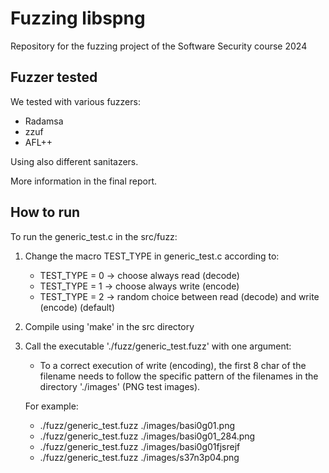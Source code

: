 # Fuzzing libspng
Repository for the fuzzing project of the Software Security course 2024

## Fuzzer tested

We tested with various fuzzers:
- Radamsa
- zzuf
- AFL++

Using also different sanitazers.

More information in the final report. 

## How to run

To run the generic_test.c in the src/fuzz:
1. Change the macro TEST_TYPE in generic_test.c according to:
    - TEST_TYPE = 0 -> choose always read (decode)
    - TEST_TYPE = 1 -> choose always write (encode)
    - TEST_TYPE = 2 -> random choice between read (decode) and write (encode) (default)
2. Compile using 'make' in the src directory
3. Call the executable './fuzz/generic_test.fuzz' with one argument:
    - To a correct execution of write (encoding), the first 8 char of the filename needs to follow the specific pattern of the filenames in the directory './images' (PNG test images).

    For example:
   - ./fuzz/generic_test.fuzz ./images/basi0g01.png
   - ./fuzz/generic_test.fuzz ./images/basi0g01_284.png
   - ./fuzz/generic_test.fuzz ./images/basi0g01fjsrejf
   - ./fuzz/generic_test.fuzz ./images/s37n3p04.png
  
